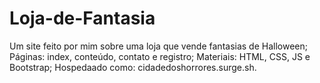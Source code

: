 # Loja-de-Fantasia
Um site feito por mim sobre uma loja que vende fantasias de Halloween;
Páginas: index, conteúdo, contato e registro;
Materiais: HTML, CSS, JS e Bootstrap;
Hospedaado como: cidadedoshorrores.surge.sh.
